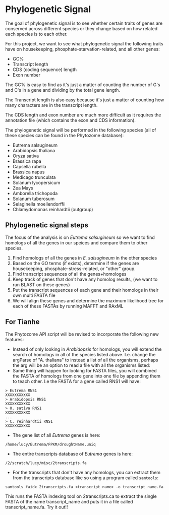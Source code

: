 # Phylogenetic Signal
The goal of phylogenetic signal is to see whether certain traits of genes are conserved across different species or they change based on how related each species is to each other.

For this project, we want to see what phylogenetic signal the following traits have on housekeeping, phosphate-starvation-related, and all other genes:
- GC%
- Transcript length
- CDS (coding sequence) length
- Exon number

The GC% is easy to find as it's just a matter of counting the number of G's and C's in a gene and dividing by the total gene length.

The Transcript length is also easy because it's just a matter of counting how many characters are in the transcript length.

The CDS length and exon number are much more difficult as it requires the annotation file (which contains the exon and CDS information).

The phylogenetic signal will be performed in the following species (all of these species can be found in the Phytozome database):
- Eutrema salsugineum
- Arabidopsis thaliana
- Oryza sativa
- Brassica rapa
- Capsella rubella
- Brassica napus
- Medicago trunculata
- Solanum lycopersicum
- Zea Mays
- Amborella trichopoda
- Solanum tuberosum
- Selaginella moellendorffii
- Chlamydomonas reinhardtii (outgroup)

## Phylogenetic signal steps
The focus of the analysis is on *Eutrema salsugineum* so we want to find homologs of all the genes in our speices and compare them to other species.
1. Find homologs of all the genes in *E. salsugineum* in the other species
2. Based on the GO terms (if exists), determine if the genes are housekeeping, phosphate-stress-related, or "other" group.
3. Find transcript sequences of all the genes+homologes
4. Keep track of genes that don't have any homolog results, (we want to run BLAST on these genes)
5. Put the transcript sequences of each gene and their homologs in their own multi FASTA file
6. We will align these genes and determine the maximum likelihood tree for each of these FASTAs by running MAFFT and RAxML

## For Tianhe
The Phytozome API script will be revised to incorporate the following new features:
- Instead of only looking in *Arabidopsis* for homologs, you will extend the search of homologs in all of the species listed above. I.e. change the argParse of "A. thaliana" to instead a list of all the organisms, perhaps the arg will be an option to read a file with all the organisms listed:
- Same thing will happen for looking for FASTA files, you will combined the FASTA of homologs from one gene into one file by appending them to teach other. I.e the FASTA for a gene called RNS1 will have:
```
> Eutrema RNS1
XXXXXXXXXXX
> Arabidopsis RNS1
XXXXXXXXXXX
> O. sativa RNS1
XXXXXXXXXXX
...
> C. reinhardtii RNS1
XXXXXXXXXXX
```
- The gene list of all *Eutrema* genes is here:
```
/home/lucy/Eutrema/FPKM/droughtName.uniq
```
- The entire transcripts database of *Eutrema* genes is here:
```
/2/scratch/lucy/misc/2transcripts.fa
```
- For the transcripts that don't have any homologs, you can extract them from the transcripts database like so using a program called `samtools`:
```
samtools faidx 2transcripts.fa <transcript_name> -o transcript_name.fa
```
This runs the FASTA indexing tool on 2transcripts.ca to extract the single FASTA of the name transcript\_name and puts it in a file called transcript\_name.fa. Try it out!!
